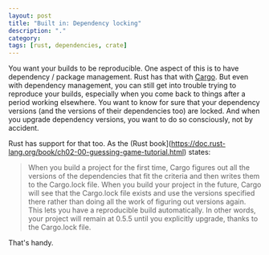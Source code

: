 ```yaml
---
layout: post
title: "Built in: Dependency locking"
description: "."
category:
tags: [rust, dependencies, crate]
---
```


You want your builds to be reproducible.  One aspect of this is to have dependency / package management.  Rust has that with [Cargo](https://doc.rust-lang.org/cargo/).  But even with dependency management, you can still get into trouble trying to reproduce your builds, especially when you come back to things after a period working elsewhere.  You want to know for sure that your dependency versions (and the versions of their dependencies too) are locked. And when you upgrade dependency versions, you want to do so consciously, not by accident.

Rust has support for that too. As the (Rust book](https://doc.rust-lang.org/book/ch02-00-guessing-game-tutorial.html) states:

> When you build a project for the first time, Cargo figures out all the versions of the dependencies that fit the criteria and then writes them to the Cargo.lock file. When you build your project in the future, Cargo will see that the Cargo.lock file exists and use the versions specified there rather than doing all the work of figuring out versions again. This lets you have a reproducible build automatically. In other words, your project will remain at 0.5.5 until you explicitly upgrade, thanks to the Cargo.lock file.

That's handy.
